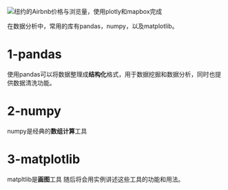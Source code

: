 ![纽约的Airbnb价格与浏览量，使用plotly和mapbox完成](https://github.com/ShaoZC/Data-Analysis-Using-Python-2019/blob/master/02-Airbnb.svg)


在数据分析中，常用的库有pandas，numpy，以及matplotlib。
# 1-pandas
使用pandas可以将数据整理成**结构化**格式，用于数据挖掘和数据分析，同时也提供数据清洗功能。
# 2-numpy
numpy是经典的**数组计算**工具
# 3-matplotlib
matpltlib是**画图**工具
随后将会用实例讲述这些工具的功能和用法。
